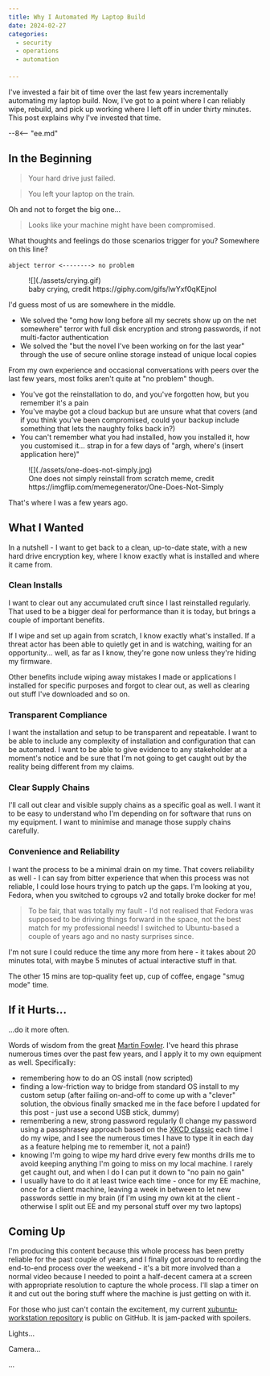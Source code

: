 ```yaml
---
title: Why I Automated My Laptop Build
date: 2024-02-27
categories:
  - security
  - operations
  - automation

---
```


I've invested a fair bit of time over the last few years incrementally automating my laptop build.
Now, I've got to a point where I can reliably wipe, rebuild, and pick up working where I left off in under thirty minutes.
This post explains why I've invested that time.

<!-- more -->

--8<-- "ee.md"

## In the Beginning

> Your hard drive just failed.

> You left your laptop on the train.

Oh and not to forget the big one...

> Looks like your machine might have been compromised.

What thoughts and feelings do those scenarios trigger for you? Somewhere on this line?

`abject terror <--------> no problem`

<figure markdown="span">
  ![](./assets/crying.gif)
  <figcaption>baby crying, credit https://giphy.com/gifs/lwYxf0qKEjnoI</figcaption>
</figure>

I'd guess most of us are somewhere in the middle.

- We solved the "omg how long before all my secrets show up on the net somewhere" terror with full disk encryption and strong passwords, if not multi-factor authentication
- We solved the "but the novel I've been working on for the last year" through the use of secure online storage instead of unique local copies

From my own experience and occasional conversations with peers over the last few years, most folks aren't quite at "no problem" though. 

- You've got the reinstallation to do, and you've forgotten how, but you remember it's a pain
- You've maybe got a cloud backup but are unsure what that covers (and if you think you've been compromised, could your backup include something that lets the naughty folks back in?)
- You can't remember what you had installed, how you installed it, how you customised it... strap in for a few days of "argh, where's (insert application here)"

<figure markdown="span">
  ![](./assets/one-does-not-simply.jpg)
  <figcaption>One does not simply reinstall from scratch meme, credit https://imgflip.com/memegenerator/One-Does-Not-Simply</figcaption>
</figure>

That's where I was a few years ago.

## What I Wanted

In a nutshell - I want to get back to a clean, up-to-date state, with a new hard drive encryption key, where I know exactly what is installed and where it came from.

### Clean Installs

I want to clear out any accumulated cruft since I last reinstalled regularly. That used to be a bigger deal for performance than it is today, but brings a couple of important benefits.

If I wipe and set up again from scratch, I know exactly what's installed. If a threat actor has been able to quietly get in and is watching, waiting for an opportunity... well, as far as I know, they're gone now unless they're hiding my firmware.

Other benefits include wiping away mistakes I made or applications I installed for specific purposes and forgot to clear out, as well as clearing out stuff I've downloaded and so on.

### Transparent Compliance

I want the installation and setup to be transparent and repeatable. I want to be able to include any complexity of installation and configuration that can be automated. I want to be able to give evidence to any stakeholder at a moment's notice and be sure that I'm not going to get caught out by the reality being different from my claims.

### Clear Supply Chains

I'll call out clear and visible supply chains as a specific goal as well. I want it to be easy to understand who I'm depending on for software that runs on my equipment. I want to minimise and manage those supply chains carefully.

### Convenience and Reliability

I want the process to be a minimal drain on my time. That covers reliability as well - I can say from bitter experience that when this process was not reliable, I could lose hours trying to patch up the gaps. I'm looking at you, Fedora, when you switched to cgroups v2 and totally broke docker for me!

> To be fair, that was totally my fault - I'd not realised that Fedora was supposed to be driving things forward in the space, not the best match for my professional needs! I switched to Ubuntu-based a couple of years ago and no nasty surprises since.

I'm not sure I could reduce the time any more from here - it takes about 20 minutes total, with maybe 5 minutes of actual interactive stuff in that.

The other 15 mins are top-quality feet up, cup of coffee, engage "smug mode" time.

## If it Hurts...

...do it more often.

Words of wisdom from the great [Martin Fowler](https://martinfowler.com/bliki/FrequencyReducesDifficulty.html). I've heard this phrase numerous times over the past few years, and I apply it to my own equipment as well. Specifically:

- remembering how to do an OS install (now scripted)
- finding a low-friction way to bridge from standard OS install to my custom setup (after failing on-and-off to come up with a "clever" solution, the obvious finally smacked me in the face before I updated for this post - just use a second USB stick, dummy)
- remembering a new, strong password regularly (I change my password using a passphrasey approach based on the [XKCD classic](https://xkcd.com/936/) each time I do my wipe, and I see the numerous times I have to type it in each day as a feature helping me to remember it, not a pain!)
- knowing I'm going to wipe my hard drive every few months drills me to avoid keeping anything I'm going to miss on my local machine. I rarely get caught out, and when I do I can put it down to "no pain no gain"
- I usually have to do it at least twice each time - once for my EE machine, once for a client machine, leaving a week in between to let new passwords settle in my brain (if I'm using my own kit at the client - otherwise I split out EE and my personal stuff over my two laptops)

## Coming Up

I'm producing this content because this whole process has been pretty reliable for the past couple of years, and I finally got around to recording the end-to-end process over the weekend - it's a bit more involved than a normal video because I needed to point a half-decent camera at a screen with appropriate resolution to capture the whole process. I'll slap a timer on it and cut out the boring stuff where the machine is just getting on with it.

For those who just can't contain the excitement, my current [xubuntu-workstation repository](https://github.com/brabster/xubuntu-workstation) is public on GitHub. It is jam-packed with spoilers.

Lights...

Camera...

...